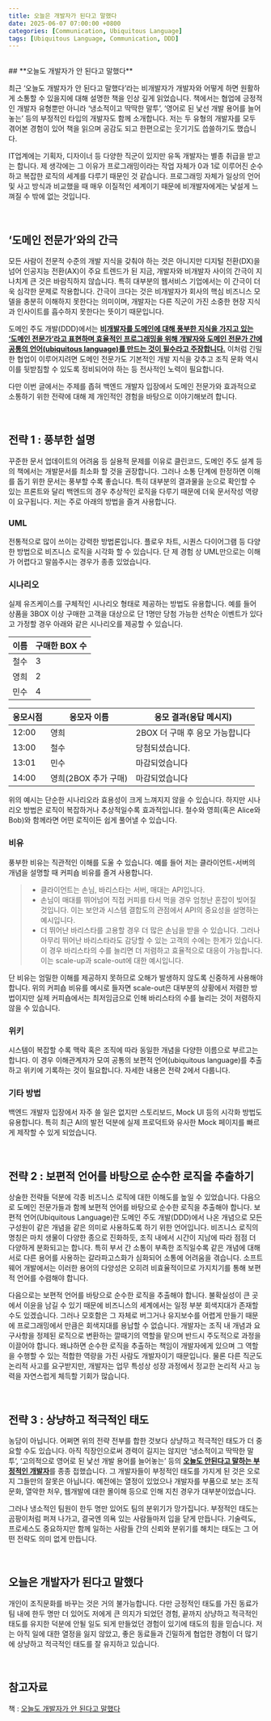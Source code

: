 ```yaml
---
title: 오늘은 개발자가 된다고 말했다
date: 2025-06-07 07:00:00 +0800
categories: [Communication, Ubiquitous Language]
tags: [Ubiquitous Language, Communication, DDD]    
---
```


<br>
## **오늘도 개발자가 안 된다고 말했다**

최근 ‘오늘도 개발자가 안 된다고 말했다’라는 비개발자가 개발자와 어떻게 하면 원활하게 소통할 수 있을지에 대해 설명한 책을 인상 깊게 읽었습니다. 책에서는 협업에 긍정적인 개발자 유형뿐만 아니라 ‘냉소적이고 딱딱한 말투’, ‘영어로 된 낯선 개발 용어를 늘어놓는’ 등의 부정적인 타입의 개발자도 함께 소개합니다. 저는 두 유형의 개발자를 모두 겪어본 경험이 있어 책을 읽으며 공감도 되고 한편으로는 웃기기도 씁쓸하기도 했습니다.

IT업계에는 기획자, 디자이너 등 다양한 직군이 있지만 유독 개발자는 별종 취급을 받고는 합니다. 제 생각에는 그 이유가 프로그래밍이라는 작업 자체가 0과 1로 이루어진 순수하고 복잡한 로직의 세계를 다루기 때문인 것 같습니다. 프로그래밍 자체가 일상의 언어 및 사고 방식과 비교했을 때 매우 이질적인 세계이기 때문에 비개발자에게는 낯설게 느껴질 수 밖에 없는 것입니다.

<br>

## ‘도메인 전문가’와의 간극

모든 사람이 전문적 수준의 개발 지식을 갖춰야 하는 것은 아니지만 디지털 전환(DX)을 넘어 인공지능 전환(AX)이 주요 트렌드가 된 지금, 개발자와 비개발자 사이의 간극이 지나치게 큰 것은 바람직하지 않습니다. 특히 대부분의 웹서비스 기업에서는 이 간극이 더욱 심각한 문제로 작용합니다. 간극이 크다는 것은 비개발자가 회사의 핵심 비즈니스 모델을 충분히 이해하지 못한다는 의미이며, 개발자는 다른 직군이 가진 소중한 현장 지식과 인사이트를 흡수하지 못한다는 뜻이기 때문입니다.

도메인 주도 개발(DDD)에서는 <ins>**비개발자를 도메인에 대해 풍부한 지식을 가지고 있는 ‘도메인 전문가’라고 표현하며 효율적인 프로그래밍을 위해 개발자와 도메인 전문가 간에 공통의 언어(ubiquitous language)를 만드는 것이 필수라고 주장합니다.**</ins> 이처럼 긴밀한 협업이 이루어지려면 도메인 전문가도 기본적인 개발 지식을 갖추고 조직 문화 역시 이를 뒷받침할 수 있도록 정비되어야 하는 등 전사적인 노력이 필요합니다.

다만 이번 글에서는 주제를 좁혀 백엔드 개발자 입장에서 도메인 전문가와 효과적으로 소통하기 위한 전략에 대해 제 개인적인 경험을 바탕으로 이야기해보려 합니다.

<br>

## 전략 1 : 풍부한 설명

꾸준한 문서 업데이트의 어려움 등 실용적 문제를 이유로 클린코드, 도메인 주도 설계 등의 책에서는 개발문서를 최소화 할 것을 권장합니다. 그러나 소통 단계에 한정하면 이해를 돕기 위한 문서는 풍부할 수록 좋습니다. 특히 대부분의 결과물을 눈으로 확인할 수 있는 프론트와 달리 백엔드의 경우 추상적인 로직을 다루기 때문에 더욱 문서작성 역량이 요구됩니다. 저는 주로 아래의 방법을 즐겨 사용합니다.

### UML

전통적으로 많이 쓰이는 강력한 방법론입니다. 플로우 차트, 시퀀스 다이어그램 등 다양한 방법으로 비즈니스 로직을 시각화 할 수 있습니다. 단 제 경험 상 UML만으로는 이해가 어렵다고 말씀주시는 경우가 종종 있었습니다.

### 시나리오

실제 유즈케이스를 구체적인 시나리오 형태로 제공하는 방법도 유용합니다. 예를 들어 상품을 3BOX 이상 구매한 고객을 대상으로 단 1명만 당첨 가능한 선착순 이벤트가 있다고 가정할 경우 아래와 같은 시나리오를 제공할 수 있습니다.

| 이름 | 구매한 BOX 수 |
| --- | --- |
| 철수 | 3 |
| 영희 | 2 |
| 민수 | 4 |

| 응모시점 | 응모자 이름 | 응모 결과(응답 메시지) |
| --- | --- | --- |
| 12:00 | 영희 | 2BOX 더 구매 후 응모 가능합니다 |
| 13:00 | 철수 | 당첨되셨습니다. |
| 13:01 | 민수 | 마감되었습니다 |
| 14:00 | 영희(2BOX 추가 구매) | 마감되었습니다 |

위의 예시는 단순한 시나리오라 효용성이 크게 느껴지지 않을 수 있습니다. 하지만 시나리오 방법은 로직이 복잡하거나 추상적일수록 효과적입니다. 철수와 영희(혹은 Alice와 Bob)와 함께라면 어떤 로직이든 쉽게 풀어낼 수 있습니다.

### 비유

풍부한 비유는 직관적인 이해를 도울 수 있습니다. 예를 들어 저는 클라이언트-서버의 개념을 설명할 때 커피숍 비유를 즐겨 사용합니다. 

> - 클라이언트는 손님, 바리스타는 서버, 매대는 API입니다.  
> - 손님이 매대를 뛰어넘어 직접 커피를 타서 먹을 경우 엄청난 혼잡이 빚어질 것입니다. 이는 보안과 시스템 결합도의 관점에서 API의 중요성을 설명하는 예시입니다.  
> - 더 뛰어난 바리스타를 고용할 경우 더 많은 손님을 받을 수 있습니다. 그러나 아무리 뛰어난 바리스타라도 감당할 수 있는 고객의 수에는 한계가 있습니다. 이 경우 바리스타의 수를 늘리면 더 저렴하고 효율적으로 대응이 가능합니다. 이는 scale-up과 scale-out에 대한 예시입니다.



단 비유는 엄밀한 이해를 제공하지 못하므로 오해가 발생하지 않도록 신중하게 사용해야 합니다. 위의 커피숍 비유를 예시로 들자면 scale-out은 대부분의 상황에서 저렴한 방법이지만 실제 커피숍에서는 최저임금으로 인해 바리스타의 수를 늘리는 것이 저렴하지 않을 수 있습니다.

### 위키

시스템이 복잡할 수록 맥락 혹은 조직에 따라 동일한 개념을 다양한 이름으로 부르고는 합니다. 이 경우 이해관계자가 모여 공통의 보편적 언어(ubiquitous language)를 추출하고 위키에 기록하는 것이 필요합니다. 자세한 내용은 전략 2에서 다룹니다.

### 기타 방법

백엔드 개발자 입장에서 자주 쓸 일은 없지만 스토리보드, Mock UI 등의 시각화 방법도 유용합니다. 특히 최근 AI의 발전 덕분에 실제 프로덕트와 유사한 Mock 페이지를 빠르게 제작할 수 있게 되었습니다.

<br>

## 전략 2 : 보편적 언어를 바탕으로 순수한 로직을 추출하기

상술한 전략들 덕분에 각종 비즈니스 로직에 대한 이해도를 높일 수 있었습니다. 다음으로 도메인 전문가들과 함께 보편적 언어를 바탕으로 순수한 로직을 추출해야 합니다. 보편적 언어(Ubiquitous Language)란 도메인 주도 개발(DDD)에서 나온 개념으로 모든 구성원이 같은 개념을 같은 의미로 사용하도록 하기 위한 언어입니다. 비즈니스 로직의 명칭은 마치 생물이 다양한 종으로 진화하듯, 조직 내에서 시간이 지남에 따라 점점 더 다양하게 분화되고는 합니다. 특히 부서 간 소통이 부족한 조직일수록 같은 개념에 대해 서로 다른 용어를 사용하는 갈라파고스화가 심화되어 소통에 어려움을 겪습니다. 소프트웨어 개발에서는 이러한 용어의 다양성은 오히려 비효율적이므로 가지치기를 통해 보편적 언어를 수렴해야 합니다.

다음으로는 보편적 언어를 바탕으로 순수한 로직을 추출해야 합니다. 불확실성이 큰 곳에서 이윤을 남길 수 있기 때문에 비즈니스의 세계에서는 일정 부분 회색지대가 존재할 수도 있겠습니다. 그러나 모호함은 그 자체로 버그거나 유지보수를 어렵게 만들기 때문에 프로그래밍에서 만큼은 회색지대를 용납할 수 없습니다. 개발자는 조직 내 개념과 요구사항을 정제된 로직으로 변환하는 깔때기의 역할을 맡으며 반드시 주도적으로 과정을 이끌어야 합니다. 왜냐하면 순수한 로직을 추출하는 책임이 개발자에게 있으며 그 역할을 수행할 수 있는 적합한 역량을 가진 사람도 개발자이기 때문입니다. 물론 다른 직군도 논리적 사고를 요구받지만, 개발자는 업무 특성상 성장 과정에서 정교한 논리적 사고 능력을 자연스럽게 체득할 기회가 많습니다.

<br>

## 전략 3 : 상냥하고 적극적인 태도

농담이 아닙니다. 어쩌면 위의 전략 전부를 합한 것보다 상냥하고 적극적인 태도가 더 중요할 수도 있습니다. 아직 직장인으로써 경력이 길지는 않지만 ‘냉소적이고 딱딱한 말투’, ‘고의적으로 영어로 된 낯선 개발 용어를 늘어놓는’ 등의 <ins>**오늘도 안된다고 말하는 부정적인 개발자**</ins>를 종종 접했습니다. 그 개발자들이 부정적인 태도를 가지게 된 것은 오로지 그들만의 잘못은 아닙니다. 예전에는 열정이 있었으나 개발자를 부품으로 보는 조직문화, 열악한 처우, 웹개발에 대한 몰이해 등으로 인해 지친 경우가 대부분이었습니다.

그러나 냉소적인 팀원이 한두 명만 있어도 팀의 분위기가 망가집니다. 부정적인 태도는 곰팡이처럼 퍼져 나가고, 결국엔 의욕 있는 사람들마저 입을 닫게 만듭니다. 기술력도, 프로세스도 중요하지만 함께 일하는 사람들 간의 신뢰와 분위기를 해치는 태도는 그 어떤 전략도 의미 없게 만듭니다.

<br>

## 오늘은 개발자가 된다고 말했다

개인이 조직문화를 바꾸는 것은 거의 불가능합니다. 다만 긍정적인 태도를 가진 동료가 팀 내에 한두 명만 더 있어도 저에게 큰 의지가 되었던 경험, 끝까지 상냥하고 적극적인 태도를 유지한 덕분에 안될 일도 되게 만들었던 경험이 있기에 태도의 힘을 믿습니다. 저는 아직 일에 대한 열정을 잃지 않았고, 좋은 동료들과 긴밀하게 협업한 경험이 더 많기에 상냥하고 적극적인 태도를 잘 유지하고 있습니다.

<br>

## 참고자료

책 : [오늘도 개발자가 안 된다고 말했다](https://m.yes24.com/goods/detail/97919905)